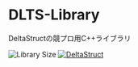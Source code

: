 # DLTS-Library
DeltaStructの競プロ用C++ライブラリ

![Library Size](https://img.shields.io/github/repo-size/DeltaStruct/DLTS-Library?label=Library%20Size)
[![DeltaStruct](https://img.shields.io/endpoint?url=https%3A%2F%2Fatcoder-badges.now.sh%2Fapi%2Fatcoder%2Fjson%2FDeltaStruct)](https://atcoder.jp/users/DeltaStruct)
